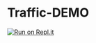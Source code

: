 # Traffic-DEMO
[![Run on Repl.it](https://repl.it/badge/github/CHADO-CODEINNS/Traffic-DEMO)](https://repl.it/github/CHADO-CODEINNS/Traffic-DEMO)